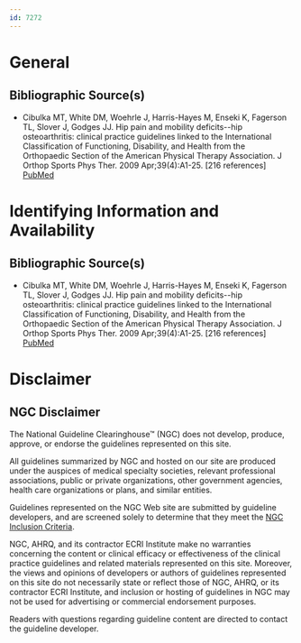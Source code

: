 ```yaml
---
id: 7272
---
```


# General

## Bibliographic Source(s)

- Cibulka MT, White DM, Woehrle J, Harris-Hayes M, Enseki K, Fagerson TL, Slover J, Godges JJ. Hip pain and mobility deficits--hip osteoarthritis: clinical practice guidelines linked to the International Classification of Functioning, Disability, and Health from the Orthopaedic Section of the American Physical Therapy Association. J Orthop Sports Phys Ther. 2009 Apr;39(4):A1-25. [216 references] [ PubMed ](http://www.ncbi.nlm.nih.gov/entrez/query.fcgi?cmd=Retrieve&db=pubmed&dopt=Abstract&list_uids=19352008)

# Identifying Information and Availability

## Bibliographic Source(s)

- Cibulka MT, White DM, Woehrle J, Harris-Hayes M, Enseki K, Fagerson TL, Slover J, Godges JJ. Hip pain and mobility deficits--hip osteoarthritis: clinical practice guidelines linked to the International Classification of Functioning, Disability, and Health from the Orthopaedic Section of the American Physical Therapy Association. J Orthop Sports Phys Ther. 2009 Apr;39(4):A1-25. [216 references] [ PubMed ](http://www.ncbi.nlm.nih.gov/entrez/query.fcgi?cmd=Retrieve&db=pubmed&dopt=Abstract&list_uids=19352008)

# Disclaimer

## NGC Disclaimer

The National Guideline Clearinghouse™ (NGC) does not develop, produce, approve, or endorse the guidelines represented on this site.

All guidelines summarized by NGC and hosted on our site are produced under the auspices of medical specialty societies, relevant professional associations, public or private organizations, other government agencies, health care organizations or plans, and similar entities.

Guidelines represented on the NGC Web site are submitted by guideline developers, and are screened solely to determine that they meet the [NGC Inclusion Criteria](/help-and-about/summaries/inclusion-criteria).

NGC, AHRQ, and its contractor ECRI Institute make no warranties concerning the content or clinical efficacy or effectiveness of the clinical practice guidelines and related materials represented on this site. Moreover, the views and opinions of developers or authors of guidelines represented on this site do not necessarily state or reflect those of NGC, AHRQ, or its contractor ECRI Institute, and inclusion or hosting of guidelines in NGC may not be used for advertising or commercial endorsement purposes.

Readers with questions regarding guideline content are directed to contact the guideline developer.


